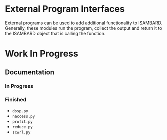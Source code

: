 # External Program Interfaces

External programs can be used to add additional functionality to ISAMBARD.
Generally, these modules run the program, collect the output and return it to
the ISAMBARD object that is calling the function.

# Work In Progress

## Documentation

### In Progress

### Finished

* `dssp.py`
* `naccess.py`
* `profit.py`
* `reduce.py`
* `scwrl.py`

